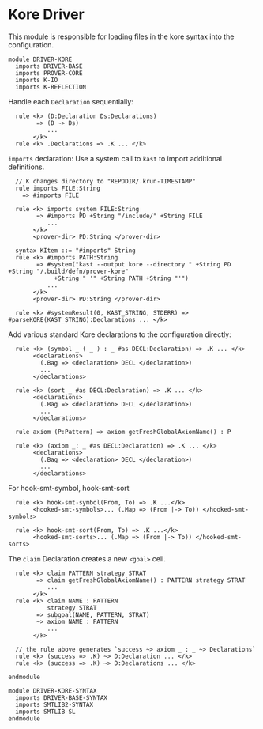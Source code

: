 Kore Driver
===========

This module is responsible for loading files in the kore syntax into the
configuration.

```k
module DRIVER-KORE
  imports DRIVER-BASE
  imports PROVER-CORE
  imports K-IO
  imports K-REFLECTION
```

Handle each `Declaration` sequentially:

```k
  rule <k> (D:Declaration Ds:Declarations)
        => (D ~> Ds)
           ...
       </k>
  rule <k> .Declarations => .K ... </k>
```

`imports` declaration: Use a system call to `kast` to import additional definitions.

```k
  // K changes directory to "REPODIR/.krun-TIMESTAMP"
  rule imports FILE:String
    => #imports FILE

  rule <k> imports system FILE:String
        => #imports PD +String "/include/" +String FILE
           ...
       </k>
       <prover-dir> PD:String </prover-dir>

  syntax KItem ::= "#imports" String
  rule <k> #imports PATH:String
        => #system("kast --output kore --directory " +String PD +String "/.build/defn/prover-kore"
             +String " '" +String PATH +String "'")
           ...
       </k>
       <prover-dir> PD:String </prover-dir>

  rule <k> #systemResult(0, KAST_STRING, STDERR) => #parseKORE(KAST_STRING):Declarations ... </k>
```

Add various standard Kore declarations to the configuration directly:

```k
  rule <k> (symbol _ ( _ ) : _ #as DECL:Declaration) => .K ... </k>
       <declarations>
         (.Bag => <declaration> DECL </declaration>)
         ...
       </declarations>

  rule <k> (sort _ #as DECL:Declaration) => .K ... </k>
       <declarations>
         (.Bag => <declaration> DECL </declaration>)
         ...
       </declarations>

  rule axiom (P:Pattern) => axiom getFreshGlobalAxiomName() : P

  rule <k> (axiom _: _ #as DECL:Declaration) => .K ... </k>
       <declarations>
         (.Bag => <declaration> DECL </declaration>)
         ...
       </declarations>
```

For hook-smt-symbol, hook-smt-sort
```k
  rule <k> hook-smt-symbol(From, To) => .K ...</k>
       <hooked-smt-symbols>... (.Map => (From |-> To)) </hooked-smt-symbols>

  rule <k> hook-smt-sort(From, To) => .K ...</k>
       <hooked-smt-sorts>... (.Map => (From |-> To)) </hooked-smt-sorts>
```

The `claim` Declaration creates a new `<goal>` cell.

```k
  rule <k> claim PATTERN strategy STRAT
        => claim getFreshGlobalAxiomName() : PATTERN strategy STRAT
           ...
       </k>
  rule <k> claim NAME : PATTERN
           strategy STRAT
        => subgoal(NAME, PATTERN, STRAT)
        ~> axiom NAME : PATTERN
           ...
       </k>

  // the rule above generates `success ~> axiom _ : _ ~> Declarations`
  rule <k> (success => .K) ~> D:Declaration ... </k>
  rule <k> (success => .K) ~> D:Declarations ... </k>
```

```k
endmodule
```

```k
module DRIVER-KORE-SYNTAX
  imports DRIVER-BASE-SYNTAX
  imports SMTLIB2-SYNTAX
  imports SMTLIB-SL
endmodule
```
